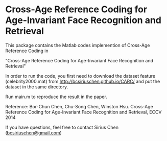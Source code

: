 Cross-Age Reference Coding for Age-Invariant Face Recognition and Retrieval
====

This package contains the Matlab codes implemention of Cross-Age Reference Coding in

"Cross-Age Reference Coding for Age-Invariant Face Recognition and Retrieval"

In order to run the code, you first need to download the dataset feature (celebrity2000.mat) from
   http://bcsiriuschen.github.io/CARC/
   and put the dataset in the same directory.

   Run main.m to reproduce the result in the paper.

   Reference: Bor-Chun Chen, Chu-Song Chen, Winston Hsu. Cross-Age Reference Coding for Age-Invariant Face Recognition and Retrieval, ECCV 2014

If you have questions, feel free to contact Sirius Chen (bcsiriuschen@gmail.com)
